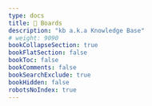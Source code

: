 ```yaml
---
type: docs
title: 📌 Boards
description: "kb a.k.a Knowledge Base"
# weight: 9090
bookCollapseSection: true
bookFlatSection: false
bookToc: false
bookComments: false
bookSearchExclude: true
bookHidden: false
robotsNoIndex: true
---
```

